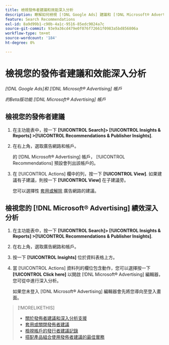 ```yaml
---
title: 檢視發佈者建議和效能深入分析
description: 瞭解如何檢視 [!DNL Google Ads] 建議和 [!DNL Microsoft® Advertising] 廣告網路帳戶的效能分析。
feature: Search Recommendations
exl-id: 8a9d99b1-c90b-4a1c-9516-85edc9024a7c
source-git-commit: 93e9a36cd479e0f076f72661f0983a5bd856806a
workflow-type: tm+mt
source-wordcount: '184'
ht-degree: 0%

---
```


# 檢視您的發佈者建議和效能深入分析

*[!DNL Google Ads]和 [!DNL Microsoft® Advertising] 帳戶*

*的Beta版功能 [!DNL Microsoft® Advertising] 帳戶*

## 檢視您的發佈者建議

1. 在主功能表中，按一下 **[!UICONTROL Search]> [!UICONTROL Insights & Reports] >[!UICONTROL Recommendations & Publisher Insights]**.

1. 在右上角，選取廣告網路和帳戶。

   的 [!DNL Microsoft® Advertising] 帳戶， [!UICONTROL Recommendations] 預設會列出該帳戶的。

1. 在 [!UICONTROL Actions] 欄中的列，按一下 **[!UICONTROL View]**. 如果建議有子建議，則按一下 **[!UICONTROL View]** 在子建議旁。

   您可以選擇性 [套用或解除](recommendation-apply-dismiss.md) 廣告網路的建議。

## 檢視您的 [!DNL Microsoft® Advertising] 績效深入分析

1. 在主功能表中，按一下 **[!UICONTROL Search]> [!UICONTROL Insights & Reports] >[!UICONTROL Recommendations & Publisher Insights]**.

1. 在右上角，選取廣告網路和帳戶。

1. 按一下 **[!UICONTROL Insights]** 位於資料表格上方。

1. 當 [!UICONTROL Actions] 資料列的欄位包含動作，您可以選擇按一下 **[!UICONTROL Click here]** 以開啟 [!DNL Microsoft® Advertising] 編輯器，您可從中進行深入分析。

   如果您未登入 [!DNL Microsoft® Advertising] 編輯器會先將您導向至登入畫面。

>[!MORELIKETHIS]
>
>* [關於發佈者建議和深入分析支援](recommendation-support.md)
>* [套用或關閉發佈者建議](recommendation-apply-dismiss.md)
>* [檢視帳戶的發行者建議記錄](recommendation-view-log.md)
>* [搭配產品組合使用發佈者建議的最佳實務](recommendation-best-practices.md)
